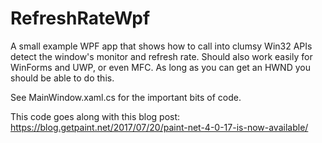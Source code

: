 # RefreshRateWpf
A small example WPF app that shows how to call into clumsy Win32 APIs detect the window's monitor and refresh rate. Should also work easily for WinForms and UWP, or even MFC. As long as you can get an HWND you should be able to do this.

See MainWindow.xaml.cs for the important bits of code.

This code goes along with this blog post: https://blog.getpaint.net/2017/07/20/paint-net-4-0-17-is-now-available/
